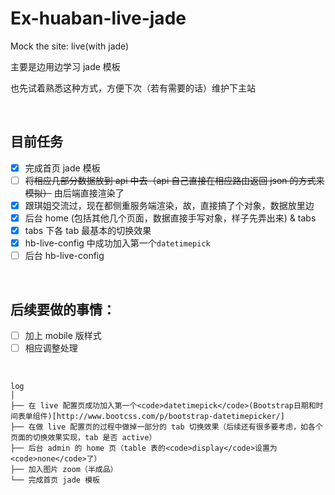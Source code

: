 # Ex-huaban-live-jade

Mock the site: live(with jade)

<p>主要是边用边学习 jade 模板</p>
<p>也先试着熟悉这种方式，方便下次（若有需要的话）维护下主站</p>

<br />

## 目前任务
- [x] 完成首页 jade 模板
- [ ] <del>将相应几部分数据放到 api 中去（api 自己直接在相应路由返回 json 的方式来模拟）</del> 由后端直接渲染了
- [x] 跟琪姐交流过，现在都侧重服务端渲染，故，直接搞了个对象，数据放里边 
- [x] 后台 home (包括其他几个页面，数据直接手写对象，样子先弄出来) & tabs
- [x] tabs 下各 tab 最基本的切换效果
- [x] hb-live-config 中成功加入第一个<code>datetimepick</code>
- [ ] 后台 hb-live-config

<br />

## 后续要做的事情：
* [ ] 加上 mobile 版样式
* [ ] 相应调整处理

<br />

```
log
│   
├── 在 live 配置页成功加入第一个<code>datetimepick</code>(Bootstrap日期和时间表单组件)[http://www.bootcss.com/p/bootstrap-datetimepicker/]
├── 在做 live 配置页的过程中做掉一部分的 tab 切换效果（后续还有很多要考虑，如各个页面的切换效果实现，tab 是否 active）
├── 后台 admin 的 home 页（table 表的<code>display</code>设置为<code>none</code>了）
├── 加入图片 zoom（半成品）
└── 完成首页 jade 模板 
```